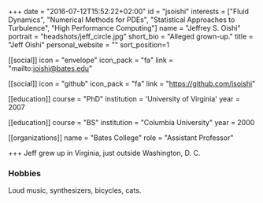 +++
date = "2016-07-12T15:52:22+02:00"
id = "jsoishi"
interests = ["Fluid Dynamics", "Numerical Methods for PDEs", "Statistical Approaches to Turbulence", "High Performance Computing"]
name = "Jeffrey S. Oishi"
portrait = "headshots/jeff_circle.jpg"
short_bio = "Alleged grown-up."
title = "Jeff Oishi"
personal_website = ""
sort_position=1

[[social]]
    icon = "envelope"
    icon_pack = "fa"
    link = "mailto:joishi@bates.edu"

[[social]]
    icon = "github"
    icon_pack = "fa"
    link = "https://github.com/jsoishi"

[[education]]
    course = "PhD"
    institution = 'University of Virginia'
    year = 2007

[[education]]
    course = "BS"
    institution = "Columbia University"
    year = 2000


[[organizations]]
    name = "Bates College"
    role = "Assistant Professor"

+++ 
Jeff grew up in Virginia, just outside Washington, D. C. 

### Hobbies
Loud music, synthesizers, bicycles, cats. 
